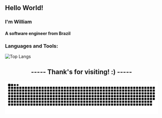 <h2>Hello World!</h2>
<h3>I'm William</h3>
<h4>A software engineer from Brazil</h4>

<h3 align="left">Languages and Tools:</h3>

![Top Langs](https://github-readme-stats.vercel.app/api/top-langs/?username=wrdelmanto&size_weight=0.5&count_weight=0.5&langs_count=8&hide=jupyter&layout=compact)

<h2 align="center">----- Thank's for visiting! :) -----</h2>

<img src="https://raw.githubusercontent.com/WRDelmanto/WRDelmanto/output/snake.svg" alt="Snake animation" />

<!--
<p align="left"> <img src="https://komarev.com/ghpvc/?username=wrdelmanto&label=Profile%20views&color=0e75b6&style=flat" alt="wrdelmanto" /> </p>

<img src="https://raw.githubusercontent.com/rahul-jha98/rahul-jha98/main/techstack.gif" alt="Computer animated gif">
-->